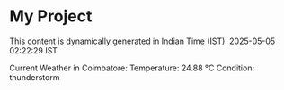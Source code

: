 # My Project

This content is dynamically generated in Indian Time (IST): 2025-05-05 02:22:29 IST


Current Weather in Coimbatore:
Temperature: 24.88 °C
Condition: thunderstorm

